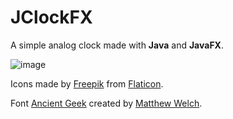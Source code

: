 # JClockFX
A simple analog clock made with **Java** and **JavaFX**.

![image](https://user-images.githubusercontent.com/54688495/103469931-12dad680-4d31-11eb-95f9-72efd0c3baff.png)

Icons made by [Freepik](https://www.flaticon.com/authors/freepik) from [Flaticon](https://www.flaticon.com/).

Font [Ancient Geek](https://www.dafont.com/es/ancient-geek.font) created by [Matthew Welch](https://www.dafont.com/es/matthew-welch.d318).
